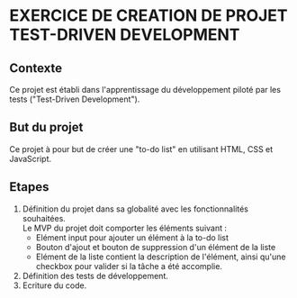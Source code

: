# EXERCICE DE CREATION DE PROJET TEST-DRIVEN DEVELOPMENT

## Contexte

Ce projet est établi dans l'apprentissage du développement piloté par les tests ("Test-Driven Development").

## But du projet

Ce projet à pour but de créer une "to-do list" en utilisant HTML, CSS et JavaScript.

## Etapes

1. Définition du projet dans sa globalité avec les fonctionnalités souhaitées.<br>
Le MVP du projet doit comporter les éléments suivant :
    * Elément input pour ajouter un élément à la to-do list
    * Bouton d'ajout et bouton de suppression d'un élément de la liste
    * Elément de la liste contient la description de l'élément, ainsi qu'une checkbox pour valider si la tâche a été accomplie.
2. Définition des tests de développement.
3. Ecriture du code.
